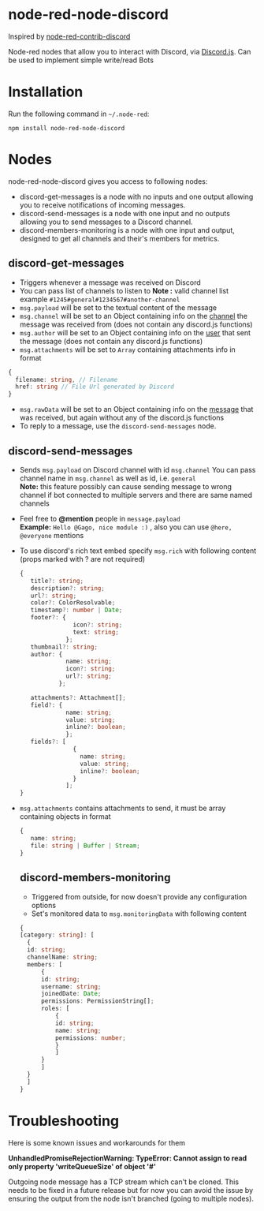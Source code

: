 # node-red-node-discord
Inspired by [node-red-contrib-discord](https://github.com/jorisvddonk/node-red-contrib-discord)

Node-red nodes that allow you to interact with Discord, via [Discord.js](https://discord.js.org).
Can be used to implement simple write/read Bots

# Installation

Run the following command in `~/.node-red`:

    npm install node-red-node-discord

# Nodes

node-red-node-discord gives you access to following nodes:

* discord-get-messages is a node with no inputs and one output allowing you to receive notifications of incoming messages.
* discord-send-messages is a node with one input and no outputs allowing you to send messages to a Discord channel.
* discord-members-monitoring is a node with one input and output, designed to get all channels and their's members for metrics.

## discord-get-messages
- Triggers whenever a message was received on Discord
- You can pass list of channels to listen to
	**Note :** valid channel list example `#1245#general#1234567#another-channel`
-	`msg.payload` will be set to the textual content of the message
- `msg.channel` will be set to an Object containing info on the [channel](https://discord.js.org/#/docs/main/stable/class/Channel) the message was received from (does not contain any discord.js functions)
-	`msg.author` will be set to an Object containing info on the [user](https://discord.js.org/#/docs/main/stable/class/User) that sent the message (does not contain any discord.js functions)
-	`msg.attachments` will be set to `Array` containing attachments info in format 
  ```typescript
{
	filename: string, // Filename
	href: string // File Url generated by Discord
}
  ```
- `msg.rawData` will be set to an Object containing info on the [message](https://discord.js.org/#/docs/main/stable/class/Message) that was received, but again without any of the discord.js functions
- To reply to a message, use the `discord-send-messages` node.

## discord-send-messages
- Sends `msg.payload` on Discord channel with id `msg.channel`
  You can pass channel name in `msg.channel` as well as id, i.e. `general` <br>
  **Note:** this feature possibly can cause sending message to wrong channel if bot connected to multiple servers and there are same named channels
- Feel free to **@mention** people in `message.payload` <br>
  **Example:** `Hello @Gago, nice module :)` , also you can use `@here, @everyone` mentions
- To use discord's rich text embed specify `msg.rich` with following content (props marked with ? are not required)
     ```typescript
  {
        title?: string;
        description?: string;
  	    url?: string;
  	    color?: ColorResolvable;
  	    timestamp?: number | Date;
  	    footer?: {
    	            icon?: string;
    	            text: string;
 	              };
  	    thumbnail?: string;
  	    author: {
   	              name: string;
                  icon?: string;
                  url?: string;
                };

  	    attachments?: Attachment[];
  	    field?: {
                  name: string;
                  value: string;
                  inline?: boolean;
	              };
  	    fields?: [
                    {
                      name: string;
                      value: string;
                      inline?: boolean;
                    }
	              ];
  }
    ```
- `msg.attachments` contains attachments to send, it must be array containing objects in format
  ```typescript
  {
     name: string;
     file: string | Buffer | Stream;
  }
  ```
  
  ## discord-members-monitoring
  - Triggered from outside, for now doesn't provide any configuration options
  - Set's monitored data to `msg.monitoringData` with following content
  ```typescript
  {
  [category: string]: [
  	{
  	id: string;
  	channelName: string;
  	members: [
  		{
  		id: string;
  		username: string;
  		joinedDate: Date;
  		permissions: PermissionString[];
  		roles: [
  			{
   			id: string;
  			name: string;
  			permissions: number;
  			}
  			]
  		}
  		]
  	}
  	]
  }
  ```

# Troubleshooting

Here is some known issues and workarounds for them

**UnhandledPromiseRejectionWarning: TypeError: Cannot assign to read only property 'writeQueueSize' of object '#<TCP>'**

Outgoing node message has a TCP stream which can't be cloned. This needs to be fixed in a future release but for now you can 
avoid the issue by ensuring the output from the node isn't branched (going to multiple nodes).

